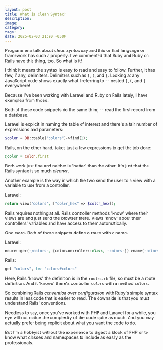 ```yaml
---
layout: post
title: What is Clean Syntax?
description:
image:
category:
tags:
date: 2025-02-03 21:20 -0500
---
```

Programmers talk about *clean syntax* say and this or that language or framework has such a property. I've commented that Ruby and Ruby on Rails have this thing, too. So what is it?
<!--more-->
I think it means the syntax is easy to read and easy to follow. Further, it has few, if any, delimiters. Delimiters such as `[`, `(`, and `{`. Looking at any JavaScript code shows exactly what I referring to -- nested `[`, `(`, and `{` everywhere!

Because I've been working with Laravel and Ruby on Rails lately, I have examples from those.

Both of these code snippets do the same thing -- read the first record from a database.

Laravel is explicit in naming the table of interest and there's a fair number of expressions and parameters:
```php
$color = DB::table("colors")->find(1);
```
Rails, on the other hand, takes just a few expressions to get the job done:
```ruby
@color = Color.first
```
Both work just fine and neither is 'better' than the other. It's just that the Rails syntax is so much *cleaner*.

Another example is the way in which the two send the user to a view with a variable to use from a controller.

Laravel:
```php
return view("colors", ["color_hex" => $color_hex]);
```
Rails requires nothing at all. Rails controller methods 'know' where their views are and just send the browser there. Views 'know' about their controllers' variables and have access to them automatically.

One more. Both of these snippets define a route with a name. 

Laravel:
```php
Route::get("/colors", [ColorController::class, "colors"])->name("colors");
```

Rails:
```ruby
get "colors", to: "colors#colors"
```

Here, Rails 'knows' the definition is in the `routes.rb` file, so must be a route definition. And it 'knows' there's controller `colors` with a method `colors`.

So combining Rails *convention over configuration* with Ruby's simple syntax results in less code that is easier to read. The downside is that you must understand Rails' conventions.

Needless to say, once you've worked with PHP and Laravel for a while, you eye will not notice the complexity of the code quite as much. And you may actually prefer being explicit about what you want the code to do.

But I'm a hobbyist without the experience to digest a block of PHP or to know what classes and namespaces to include as easily as the professionals.

